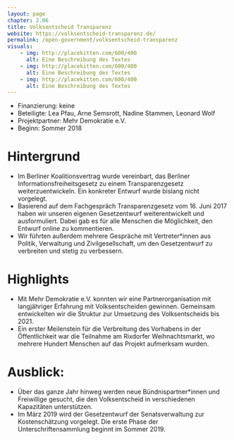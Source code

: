 ```yaml
---
layout: page
chapter: 2.06
title: Volksentscheid Transparenz
website: https://volksentscheid-transparenz.de/
permalink: /open-government/volksentscheid-transparenz
visuals:
    - img: http://placekitten.com/600/400
      alt: Eine Beschreibung des Textes
    - img: http://placekitten.com/600/400
      alt: Eine Beschreibung des Textes
    - img: http://placekitten.com/600/400
      alt: Eine Beschreibung des Textes
---
```


* Finanzierung: keine
* Beteiligte: Lea Pfau, Arne Semsrott, Nadine Stammen, Leonard Wolf
* Projektpartner: Mehr Demokratie e.V.
* Beginn: Sommer 2018


# Hintergrund

* Im Berliner Koalitionsvertrag wurde vereinbart, das Berliner Informationsfreiheitsgesetz zu einem Transparenzgesetz weiterzuentwickeln. Ein konkreter Entwurf wurde bislang nicht vorgelegt.
* Basierend auf dem Fachgespräch Transparenzgesetz vom 16. Juni 2017 haben wir unseren eigenen Gesetzentwurf weiterentwickelt und ausformuliert. Dabei gab es für alle Menschen die Möglichkeit, den Entwurf online zu kommentieren.
* Wir führten außerdem mehrere Gespräche mit Vertreter\*innen aus Politik, Verwaltung und Zivilgesellschaft, um den Gesetzentwurf zu verbreiten und stetig zu verbessern.

# Highlights

* Mit Mehr Demokratie e.V. konnten wir eine Partnerorganisation mit langjähriger Erfahrung mit Volksentscheiden gewinnen. Gemeinsam entwickelten wir die Struktur zur Umsetzung des Volksentscheids bis 2021.
* Ein erster Meilenstein für die Verbreitung des Vorhabens in der Öffentlichkeit war die Teilnahme am Rixdorfer Weihnachtsmarkt, wo mehrere Hundert Menschen auf das Projekt aufmerksam wurden. 


# Ausblick: 

* Über das ganze Jahr hinweg werden neue Bündnispartner*innen und Freiwillige gesucht, die den Volksentscheid in verschiedenen Kapazitäten unterstützen.
* Im März 2019 wird der Gesetzentwurf der Senatsverwaltung zur Kostenschätzung vorgelegt.
Die erste Phase der Unterschriftensammlung beginnt im Sommer 2019.
